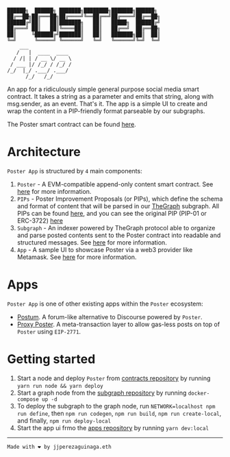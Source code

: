 ```
██████╗  ██████╗ ███████╗████████╗███████╗██████╗
██╔══██╗██╔═══██╗██╔════╝╚══██╔══╝██╔════╝██╔══██╗
██████╔╝██║   ██║███████╗   ██║   █████╗  ██████╔╝
██╔═══╝ ██║   ██║╚════██║   ██║   ██╔══╝  ██╔══██╗
██║     ╚██████╔╝███████║   ██║   ███████╗██║  ██║
╚═╝      ╚═════╝ ╚══════╝   ╚═╝   ╚══════╝╚═╝  ╚═╝
    ___
   /   |  ____  ____
  / /| | / __ \/ __ \
 / ___ |/ /_/ / /_/ /
/_/  |_/ .___/ .___/
      /_/   /_/
```

An app for a ridiculously simple general purpose social media smart contract.
It takes a string as a parameter and emits that string, along with msg.sender, as an event. That's it.
The app is a simple UI to create and wrap the content in a PIP-friendly format parseable by our subgraphs.

The Poster smart contract can be found [here](https://github.com/onPoster/contract).

# Architecture

`Poster App` is structured by `4` main components:

1. `Poster` - A EVM-compatible append-only content smart contract. See [here](https://github.com/onPoster/contract) for more information.
2. `PIPs` - Poster Improvement Proposals (or PIPs), which define the schema and format of content that will be parsed in our [TheGraph](https://thegraph.com/) subgraph. All PIPs can be found [here](https://github.com/onPoster/PIP), and you can see the original PIP (PIP-01 or ERC-3722) [here](https://ethereum-magicians.org/t/erc-3722-poster-a-ridiculously-simple-general-purpose-social-media-smart-contract/6751)
3. `Subgraph` - An indexer powered by TheGraph protocol able to organize and parse posted contents sent to the Poster contract into readable and structured messages. See [here](https://github.com/onPoster/subgraph) for more information.
4. `App` - A sample UI to showcase Poster via a web3 provider like Metamask. See [here](https://github.com/onPoster/app) for more information.

# Apps

`Poster App` is one of other existing apps within the `Poster` ecosystem:

- [Postum](https://github.com/onPoster/postum). A forum-like alternative to Discourse powered by `Poster`.
- [Proxy Poster](https://github.com/onPoster/proxy). A meta-transaction layer to allow gas-less posts on top of `Poster` using `EIP-2771`.

# Getting started

1. Start a node and deploy `Poster` from [contracts repository](https://github.com/onPoster/contract) by running `yarn run node && yarn deploy`
2. Start a graph node from the [subgraph repository](https://github.com/onPoster/subgraph) by running `docker-compose up -d`
3. To deploy the subgraph to the graph node, run `NETWORK=localhost npm run define`, then `npm run codegen`, `npm run build`, `npm run create-local`, and finally, `npm run deploy-local`
4. Start the app ui frmo the [apps repository](https://github.com/onPoster/app) by running `yarn dev:local`

---

`Made with ❤️ by jjperezaguinaga.eth`
